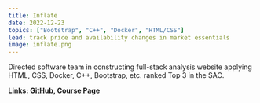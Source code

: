 ```yaml
---
title: Inflate
date: 2022-12-23
topics: ["Bootstrap", "C++", "Docker", "HTML/CSS"]
lead: track price and availability changes in market essentials 
image: inflate.png
---
```


Directed software team in constructing full-stack analysis website applying HTML, CSS, Docker, C++, Bootstrap, etc. ranked Top 3 in the SAC.
 
**Links: [GitHub](https://github.com/dylanhans),
[Course Page]()**
